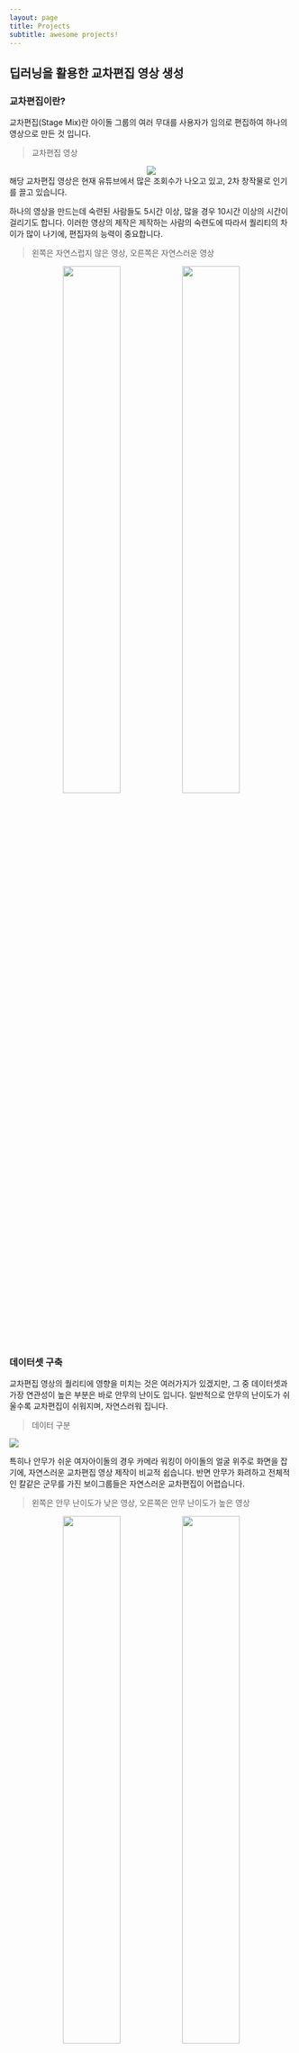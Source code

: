 ```yaml
---
layout: page
title: Projects
subtitle: awesome projects!
---
```


## 딥러닝을 활용한 교차편집 영상 생성

### 교차편집이란?

교차편집(Stage Mix)란 아이돌 그룹의 여러 무대를 사용자가 임의로 편집하여 하나의 영상으로 만든 것 입니다.

> 교차편집 영상

<center><img src="https://media.giphy.com/media/LS8UsIS6nxtihtCteS/giphy.gif"></center>
해당 교차편집 영상은 현재 유튜브에서 많은 조회수가 나오고 있고, 2차 창작물로 인기를 끌고 있습니다.

하나의 영상을 만드는데 숙련된 사람들도 5시간 이상, 많을 경우 10시간 이상의 시간이 걸리기도 합니다. 이러한 영상의 제작은 제작하는 사람의 숙련도에 따라서 퀄리티의 차이가 많이 나기에, 편집자의 능력이 중요합니다.

> 왼쪽은 자연스럽지 않은 영상, 오른쪽은 자연스러운 영상

<center><figure class="second">
	<img src="https://media.giphy.com/media/hS9XQCdHYCRsgH2G2j/giphy.gif" width="49%">
	<img src="https://media.giphy.com/media/f5YN8gaHg0OcKW8n9W/giphy.gif" width="49%">
</figure></center>



### 데이터셋 구축

교차편집 영상의 퀄리티에 영향을 미치는 것은 여러가지가 있겠지만, 그 중 데이터셋과 가장 연관성이 높은 부분은 바로 안무의 난이도 입니다. 일반적으로 안무의 난이도가 쉬울수록 교차편집이 쉬워지며, 자연스러워 집니다.

> 데이터 구분

![](https://user-images.githubusercontent.com/31475037/65845967-171e8400-e377-11e9-8ff8-497e7842c2c6.PNG)



특히나 안무가 쉬운 여자아이돌의 경우 카메라 워킹이 아이돌의 얼굴 위주로 화면을 잡기에, 자연스러운 교차편집 영상 제작이 비교적 쉽습니다. 반면 안무가 화려하고 전체적인 칼같은 군무를 가진 보이그룹들은 자연스러운 교차편집이 어렵습니다.

> 왼쪽은 안무 난이도가 낮은 영상, 오른쪽은 안무 난이도가 높은 영상

<center><figure class="second">
	<img src="https://media.giphy.com/media/M9g9nywSeOJC6sQWA0/giphy.gif" width="49%">
	<img src="https://media.giphy.com/media/QutIMVU5ZAp23HDSuM/giphy.gif" width="49%">
</figure></center>



나눠진 데이터셋에 대해 OpenCV를 이용해 viewer를 만들고 labeling을 해줍니다. 원본 영상으로 8개의 영상이 주변부에 띄워지고, 중앙에는 교차편집 영상이 띄워집니다. 그에 맞춰 사용자가 키보드를 이용해 각 프레임 별로 몇 번 비디오가 정답 비디오인지 입력합니다.


> labeling 예시

<center><img src="https://media.giphy.com/media/jQDxXNTddpYbBQZaTh/giphy.gif"></center>

### 모델

제안하는 모델은 다음과 같습니다. 먼저 8개의 원본 영상을 입력으로 받습니다. 입력받은 각각의 영상은 pretrained 모델을 통과해 feature를 추출한 후, concat한 뒤 학습할 ResNext-101 모델에 넣어줍니다.

이후 ResNext-101은 각 프레임 별로 정답 비디오 클래스를 맞춘뒤 Ground Truth와 Cross-Entropy Loss로 측정해 학습을 진행합니다.

> 제안하는 모델

![](https://user-images.githubusercontent.com/31475037/65849969-ac297900-e387-11e9-9973-50f136c061a2.PNG)



Pretrained 모델은 [이 논문](https://arxiv.org/pdf/1711.09577.pdf)을 참조해 선정하였고, Video Action Classification 분야에서 쓰이는 모델을 가져와 feature 추출기로 사용했습니다. 논문과 관련되서는 해당 [Post](https://chacha95.github.io/2019-07-10-VideoUnderstanding4/)에서 자세히 설명되어 있습니다.

> pretrained 모델(ResNext101)

![](https://user-images.githubusercontent.com/31475037/65849967-acc20f80-e387-11e9-8b42-cc86c78085ad.PNG)



이후 추출된 feature를 ResNext101에 넣어주어 학습을 해주어 각 프레임 별 비디오 클래스를 예측합니다.

> 학습해야 할 모델(ResNext101)

![](https://user-images.githubusercontent.com/31475037/65849965-acc20f80-e387-11e9-9147-327e21c21309.PNG)



### 개발환경

- Pytorch 1.1
- OpenCV 3.2
- Python 3.6
- Window/Linux



<br>



## Clo3d를 이용한 3D human 데이터셋 생성

최근 3d human reconstruction 분야에 딥러닝을 이용한 연구가 한참입니다. 하지만 그렇게 생성된 3d human 모델링들은 옷의 영향력이 제거되지 않은 상태로 3d human 모델링이 생성되는 태생적인 문제가 있습니다. 

이러한 옷의 영향력이 제거되어 알몸 상태를 정확하게 만들기 위해 합성된 데이터셋을 만드는 것이 이 프로젝트의 목표입니다.

### Rendering

먼저 [SURREAL 데이터셋](https://www.di.ens.fr/willow/research/surreal/data/) 으로 부터 SMPL shape와 pose 파라미터를 가져옵니다. 가져온 shape와 pose를 기반으로 3d mesh(obj 파일)를 생성한 뒤, clo3d로 로드합니다. 로드된 mesh에 옷을 로드해 렌더링 해줍니다. 이후 animation 파일을 로드해와 clo3d를 이용해 200 frame의 animation을 만듭니다.

> Clo 3d를 이용한 rendering

![](https://user-images.githubusercontent.com/31475037/65850165-ac764400-e388-11e9-96cb-5cdc165c497f.PNG)

이러한 작업이 스크립트를 통해 자동으로 이뤄지기 때문에 옷이 제대로 입혀지지 않은 경우가 생기기에 이러한 오류를 잡아주기 위해 수작업이 많이 필요합니다.

> Rendering 에러가 생길시 수작업을 통해 수정해줘야 함

![](https://user-images.githubusercontent.com/31475037/65850160-abddad80-e388-11e9-907b-23cbd502b26d.PNG)





### Synthesize

SURREAL dataset의 texture를 불러옵니다.

> texture

![](https://user-images.githubusercontent.com/31475037/65850168-ad0eda80-e388-11e9-8a51-57fa8174bce2.PNG)

Clo3d로 생성된 3d human animation과 적절한 배경을 골라 합성해줍니다.

> Result

![](https://user-images.githubusercontent.com/31475037/65850169-ad0eda80-e388-11e9-821d-c523385374a3.PNG)



### 옷의 영향력 제거

옷의 영향력을 나타내기 위해서, shillouette을 이용해 표현하였습니다. 옷을 입었을 때의 shillouette과 옷을 벗었을 때의 shillouette의 차이를 이용해 옷의 영향력을 나타냅니다.

> Shillouette

![](https://user-images.githubusercontent.com/31475037/65850161-abddad80-e388-11e9-920c-5872cb33d045.PNG)

> Shillouette의 차이

![](https://user-images.githubusercontent.com/31475037/65850162-ac764400-e388-11e9-87d7-fae6291e475a.PNG)



### 개발환경

- Clo3d
- Window

<br>

## 딥러닝을 이용한 불교미술 채색

#### 불교미술 채색

기존에 사람이 수작업으로 채색하던 불교미술 그림에 대해, 딥러닝을 이용해 채색을 하는 프로젝트입니다.

핵심 채색 기능은 CycleGAN을 이용해 채색을 하였습니다.

> 변상도에 대한 채색

![](https://user-images.githubusercontent.com/31475037/58854545-a2914c80-86d8-11e9-9d33-c3ce496a6abf.PNG)

#### 전처리

여러 실험 결과 딥러닝 네트워크에 들어갈 이미지를 이진화 및 노이즈 제거 연산을 하면 더 나은 결과를 보여줬습니다.

> OpenCV 함수를 이용해 이진화 시켜줌

![](https://user-images.githubusercontent.com/31475037/58854670-f69c3100-86d8-11e9-9b36-4d64f5071d9e.PNG)

#### 딥러닝 채색

사이클 겐 모델을 사용하였으며,  불교 학술 문화원으로 받은 데이터를 input으로, Discriminator에 훈련시킬 이미지 데이터셋(실제 탱화)은 구글에 쿼리를 날려 수집하였습니다.

> Unpaired 데이터셋 구성

![](https://user-images.githubusercontent.com/31475037/58854783-4549cb00-86d9-11e9-8e2c-f866b4df6c7c.png)

이러한 데이터셋을 기반으로 CycleGAN 모델을 훈련시켰습니다.

CycleGAN과 관련해선 [Post](https://chacha95.github.io/2019-08-30-Image-Translation/)에서 잘 설명해 놓았습니다.

> 전체 네트워크 구조

![](https://user-images.githubusercontent.com/31475037/58854667-f56b0400-86d8-11e9-9ed1-5ec3fc49445f.PNG)

CycleGAN을 모델로 정한 이유는, Unparied 데이터셋 구축으로 동작하고, 입력 이미지의 형태를 거의 바꾸지 않기 때문입니다. 아래 논문에 실린 결과물에서, 사과에서 오렌지로 바뀌는 경우를 보면, 사과의 형태는 유지되고 색만 바뀐것을 볼 수 있습니다.



> CycleGAN은 모양을 바꾸기 힘듬, 아래 사과에서 오렌지로 바뀐 실험 결과

![](https://user-images.githubusercontent.com/31475037/64166537-4201df00-ce82-11e9-8b9f-796fbf97103b.PNG)



#### 후보정

후보정은 PyQt 및 OpenCV를 이용해 FMM 알고리즘 및 페인팅 툴을 이용해 보정을 하였습니다.

> PyQT를 이용한 반자동 보정 시스템

![](https://user-images.githubusercontent.com/31475037/58854785-467af800-86d9-11e9-89ff-8625988b6c49.png)

<br>

### 최종 결과물

![](https://user-images.githubusercontent.com/31475037/58854671-f734c780-86d8-11e9-92f2-5738c133b815.PNG)

![](https://user-images.githubusercontent.com/31475037/58854672-f7cd5e00-86d8-11e9-954b-507ff4a61a96.PNG)



### 개발환경

- PyQT 5
- Pytorch 0.3
- OpenCV 3.2
- Python 3.6
- Window

<br>

#### 프로젝트 페이지

[Slide](https://drive.google.com/uc?id=1mWrj_n7y_87R9GHe7puwFdtTGlbau4bt) | [Code](<https://github.com/chacha95/Colorization_for_BuddistArt>)

<br>

## SVM과 LBP를 이용한 특징점 검출

LBP로 이미지의 feature를 뽑고 이를 SVM을 통해 특징점인지 아닌지 학습시켜 특징점을 검출해내는 프로젝트입니다. 기존 SIFT에 비해서 70%정도의 성능밖에 나오지 않지만 SVM의 전체적인 work flow에 대해 알 수 있는 프로젝트입니다.

#### DB 생성

SVM을 학습시키기 위한 DB를 만들기 위해 BSD500 이미지를 사용하였습니다. C++ 코드로 폴더 내 모든 이미지 파일을 읽어오고, 읽어온 이미지에서 SIFT를 이용해 Feature Point를 추출해 Vector에 좌표를 저장합니다. 저장된 좌표의 LBP 벡터를 계산합니다. LBP 벡터 추출에는 15 x 15 블록을 사용하였으며, 중간 값과 비교해 작으면 0, 크면 1을 부여하는 224차원의 벡터를 만들어 냅니다.SIFT Featrue Point의 벡터는 클래스 1(특징점)으로 분류시켜 train_Data.txt라는 파일에 저장됩니다. 저장 방식은“1 1:LBP[0] 2:LBP[1] 3:LBP[2] .... 224:LBP[223]”입니다. 여기서 SVM 이진 분류기는 1클래스와 -1 클래스 두 개로 나뉘어 지는데, 1클래스는 Feature Point 클래스이고, -1은 Feature Point가 아닌 클래스입니다. 이때 학습을 위해서는 -1 클래스 또한 만들어야 하는데, Feature Point가 아닌 좌표를 임의로 생성하며, 그 개수는 Feature Point의 개수와 같아야 합니다.(같지 않으면 분류가 제대로 되지 않음을 확인했음)

#### SVM Train(svm_learn.exe)

SVM은 SVMlight를 사용하였으며, exe 파일로 되어있어, Data_set만 잘 만들어 주면 알아서 학습을 시켜줍니다.
SVMlight가 저장된 폴더에 들어가 cmd 상에서 svmlight.exe train_Data.txt명령어를 쳐주면, 자동으로 학습이 시작된다. 이후 SVM_model이라는 파일이 학습되어 나옵니다.

![](https://user-images.githubusercontent.com/31475037/58856936-e8e9aa00-86de-11e9-85b6-4275b9fefdff.PNG)

#### Test(test_extractor.cpp, svm_classify.exe, test_rendering.cpp)

Test는 BSD test 데이터셋 중 한 장을 골랐으며, test 이미지에서 모든 픽셀의 LBP 벡터를 구합니다. 구해진 LBP 벡터는 test.txt 파일로 저장됩니다.
저장된 LBP 벡터는 학습된 SVM을 통과해 해당 값이 Feature Point인지 아닌지 판별하는 정확도 값을 추출해 냅니다. 추출된 정확도 값을 읽어 들여, test 이미지 상에서 렌더링 해줍니다. 여기서 정확도 값이 1일시 클래스 1, Feature Point라는 소리임으로 test 이미지에 렌더링 해줍니다.

> workflow

![](https://user-images.githubusercontent.com/31475037/58856937-e8e9aa00-86de-11e9-9917-a0154f6138a9.PNG)

> origin

![](https://user-images.githubusercontent.com/31475037/58856938-e9824080-86de-11e9-92e5-df9ba9634101.PNG)

> SIFT

![](https://user-images.githubusercontent.com/31475037/58856939-e9824080-86de-11e9-9be8-d73298e63b26.PNG)

> LBP_SVM

![](https://drive.google.com/uc?id=1nSL6vnWs1xpkHf2RbTSV5bhdUQ_YHkjg)

<br>

> origin

![](https://user-images.githubusercontent.com/31475037/58856941-e9824080-86de-11e9-8101-6022bded0308.PNG)

> SIFT

![](https://drive.google.com/uc?id=1MUQt0jfIV7n0IuAx_-cl7cn0n9AjsNHP)

> LBP_SVM

![](https://user-images.githubusercontent.com/31475037/58856944-ea1ad700-86de-11e9-8ea7-bf452b7e026d.PNG)

#### 개발환경

- C++
- OpenCV
- SVMLight
- Window

<br>

#### 프로젝트 페이지

 [Code](<https://github.com/chacha95/OpenCV_Project/tree/master/SVM>)
